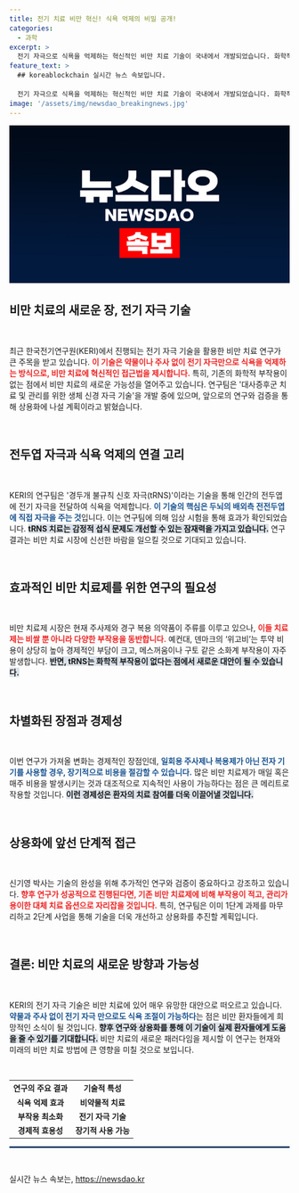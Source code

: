 ```yaml
---
title: 전기 치료 비만 혁신! 식욕 억제의 비밀 공개!
categories:
  - 과학
excerpt: >
  전기 자극으로 식욕을 억제하는 혁신적인 비만 치료 기술이 국내에서 개발되었습니다. 화학적 부작용 없이 전자기기로 관리하는 이 방법이 비만 치료의 새로운 패러다임을 열 것으로 기대됩니다.
feature_text: >
  ## koreablockchain 실시간 뉴스 속보입니다.

  전기 자극으로 식욕을 억제하는 혁신적인 비만 치료 기술이 국내에서 개발되었습니다. 화학적 부작용 없이 전자기기로 관리하는 이 방법이 비만 치료의 새로운 패러다임을 열 것으로 기대됩니다.
image: '/assets/img/newsdao_breakingnews.jpg'
---
```


<p><img src="/assets/img/newsdao_breakingnews.jpg" alt="koreablockchain 속보" /></p>

<h2 data-ke-size="size26">비만 치료의 새로운 장, 전기 자극 기술</h2>

<p data-ke-size="size16">&nbsp;</p> 

<p>최근 한국전기연구원(KERI)에서 진행되는 전기 자극 기술을 활용한 비만 치료 연구가 큰 주목을 받고 있습니다. <b><span style="color: #ee2323;">이 기술은 약물이나 주사 없이 전기 자극만으로 식욕을 억제하는 방식으로, 비만 치료에 혁신적인 접근법을 제시합니다.</span></b> 특히, 기존의 화학적 부작용이 없는 점에서 비만 치료의 새로운 가능성을 열어주고 있습니다. 연구팀은 '대사증후군 치료 및 관리를 위한 생체 신경 자극 기술'을 개발 중에 있으며, 앞으로의 연구와 검증을 통해 상용화에 나설 계획이라고 밝혔습니다. </p>

<p data-ke-size="size16">&nbsp;</p> 

<h2 data-ke-size="size26">전두엽 자극과 식욕 억제의 연결 고리</h2>

<p data-ke-size="size16">&nbsp;</p> 

<p>KERI의 연구팀은 '경두개 불규칙 신호 자극(tRNS)'이라는 기술을 통해 인간의 전두엽에 전기 자극을 전달하여 식욕을 억제합니다. <b><span style="color: #1a5490;">이 기술의 핵심은 두뇌의 배외측 전전두엽에 직접 자극을 주는 것</span></b>입니다. 이는 연구팀에 의해 임상 시험을 통해 효과가 확인되었습니다. <b><span style="background-color: #21538527;">tRNS 치료는 감정적 섭식 문제도 개선할 수 있는 잠재력을 가지고 있습니다.</span></b> 연구 결과는 비만 치료 시장에 신선한 바람을 일으킬 것으로 기대되고 있습니다. </p>

<p data-ke-size="size16">&nbsp;</p> 

<h2 data-ke-size="size26">효과적인 비만 치료제를 위한 연구의 필요성</h2>

<p data-ke-size="size16">&nbsp;</p> 

<p>비만 치료제 시장은 현재 주사제와 경구 복용 의약품이 주류를 이루고 있으나, <b><span style="color: #ee2323;">이들 치료제는 비쌀 뿐 아니라 다양한 부작용을 동반합니다.</span></b> 예컨대, 덴마크의 ‘위고비’는 투약 비용이 상당히 높아 경제적인 부담이 크고, 메스꺼움이나 구토 같은 소화계 부작용이 자주 발생합니다. <b><span style="background-color: #21538527;">반면, tRNS는 화학적 부작용이 없다는 점에서 새로운 대안이 될 수 있습니다.</span></b></p>

<p data-ke-size="size16">&nbsp;</p> 

<h2 data-ke-size="size26">차별화된 장점과 경제성</h2>

<p data-ke-size="size16">&nbsp;</p> 

<p>이번 연구가 가져올 변화는 경제적인 장점인데, <b><span style="color: #1a5490;">일회용 주사제나 복용제가 아닌 전자 기기를 사용할 경우, 장기적으로 비용을 절감할 수 있습니다.</span></b> 많은 비만 치료제가 매일 혹은 매주 비용을 발생시키는 것과 대조적으로 지속적인 사용이 가능하다는 점은 큰 메리트로 작용할 것입니다. <b><span style="background-color: #21538527;">이런 경제성은 환자의 치료 참여를 더욱 이끌어낼 것입니다.</span></b></p>

<p data-ke-size="size16">&nbsp;</p> 

<h2 data-ke-size="size26">상용화에 앞선 단계적 접근</h2>

<p data-ke-size="size16">&nbsp;</p> 

<p>신기영 박사는 기술의 완성을 위해 추가적인 연구와 검증이 중요하다고 강조하고 있습니다. <b><span style="color: #ee2323;">향후 연구가 성공적으로 진행된다면, 기존 비만 치료제에 비해 부작용이 적고, 관리가 용이한 대체 치료 옵션으로 자리잡을 것입니다.</span></b> 특히, 연구팀은 이미 1단계 과제를 마무리하고 2단계 사업을 통해 기술을 더욱 개선하고 상용화를 추진할 계획입니다. </p>

<p data-ke-size="size16">&nbsp;</p> 

<h2 data-ke-size="size26">결론: 비만 치료의 새로운 방향과 가능성</h2>

<p data-ke-size="size16">&nbsp;</p> 

<p>KERI의 전기 자극 기술은 비만 치료에 있어 매우 유망한 대안으로 떠오르고 있습니다. <b><span style="color: #1a5490;">약물과 주사 없이 전기 자극 만으로도 식욕 조절이 가능하다</span></b>는 점은 비만 환자들에게 희망적인 소식이 될 것입니다. <b><span style="background-color: #21538527;">향후 연구와 상용화를 통해 이 기술이 실제 환자들에게 도움을 줄 수 있기를 기대합니다.</span></b> 비만 치료의 새로운 패러다임을 제시할 이 연구는 현재와 미래의 비만 치료 방법에 큰 영향을 미칠 것으로 보입니다. </p>

<p data-ke-size="size16">&nbsp;</p> 

<table style="width: 100%; border-collapse: collapse;">
    <tbody>
        <tr>
            <th style="text-align: center; height: 17px;"><b>연구의 주요 결과</b></th>
            <th style="text-align: center; height: 17px;"><b>기술적 특성</b></th>
        </tr>
        <tr>
            <td style="text-align: center; height: 17px;"><b>식욕 억제 효과</b></td>
            <td style="text-align: center; height: 17px;"><b>비약물적 치료</b></td>
        </tr>
        <tr>
            <td style="text-align: center; height: 17px;"><b>부작용 최소화</b></td>
            <td style="text-align: center; height: 17px;"><b>전기 자극 기술</b></td>
        </tr>
        <tr>
            <td style="text-align: center; height: 17px;"><b>경제적 효용성</b></td>
            <td style="text-align: center; height: 17px;"><b>장기적 사용 가능</b></td>
        </tr>
    </tbody>
</table>

<hr style="border: 1px solid #1a5490;">

<p data-ke-size="size16">&nbsp;</p> 
실시간 뉴스 속보는, <a href="https://newsdao.kr" rel="dofollow">https://newsdao.kr</a>


